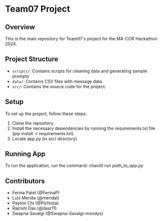 # Team07 Project

## Overview

This is the main repository for Team07's project for the MA-COR Hackathon 2024.

## Project Structure

- `scripts/`: Contains scripts for cleaning data and generating sample prompts
- `data/`: Contains CSV files with message data.
- `src/`: Contains the source code for the project.

## Setup

To set up the project, follow these steps:

1. Clone the repository.
2. Install the necessary dependencies by running the requirements.txt file (pip install -r requirements.txt).
3. Locate app.py (in src/ directory)

## Running App

To run the application, run the command:
chainlit run _path_to_app.py_

## Contributors

- Ferina Patel (@FerinaP)
- Luis Merida (@meridal)
- Payton Chi (@Pichiota)
- Rajrishi Das (@dasr11)
- Swapna Savalgi (@Swapna-Savalgi-moodys)
